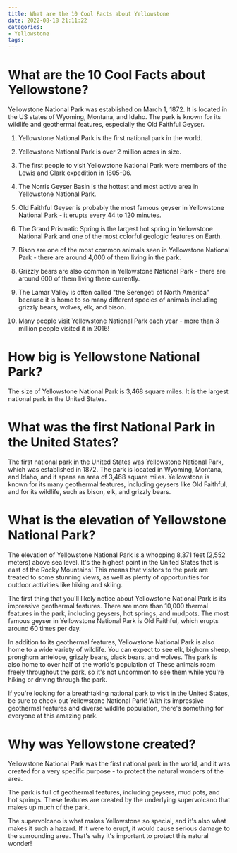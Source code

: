 ```yaml
---
title: What are the 10 Cool Facts about Yellowstone
date: 2022-08-18 21:11:22
categories:
- Yellowstone
tags:
---
```



#  What are the 10 Cool Facts about Yellowstone?

Yellowstone National Park was established on March 1, 1872. It is located in the US states of Wyoming, Montana, and Idaho. The park is known for its wildlife and geothermal features, especially the Old Faithful Geyser.

1. Yellowstone National Park is the first national park in the world.

2. Yellowstone National Park is over 2 million acres in size.

3. The first people to visit Yellowstone National Park were members of the Lewis and Clark expedition in 1805-06.

4. The Norris Geyser Basin is the hottest and most active area in Yellowstone National Park.

5. Old Faithful Geyser is probably the most famous geyser in Yellowstone National Park - it erupts every 44 to 120 minutes.

6. The Grand Prismatic Spring is the largest hot spring in Yellowstone National Park and one of the most colorful geologic features on Earth.

7. Bison are one of the most common animals seen in Yellowstone National Park - there are around 4,000 of them living in the park.

8. Grizzly bears are also common in Yellowstone National Park - there are around 600 of them living there currently.

9. The Lamar Valley is often called "the Serengeti of North America" because it is home to so many different species of animals including grizzly bears, wolves, elk, and bison.

10. Many people visit Yellowstone National Park each year - more than 3 million people visited it in 2016!

#  How big is Yellowstone National Park?

The size of Yellowstone National Park is 3,468 square miles. It is the largest national park in the United States.

#  What was the first National Park in the United States?

The first national park in the United States was Yellowstone National Park, which was established in 1872. The park is located in Wyoming, Montana, and Idaho, and it spans an area of 3,468 square miles. Yellowstone is known for its many geothermal features, including geysers like Old Faithful, and for its wildlife, such as bison, elk, and grizzly bears.

#  What is the elevation of Yellowstone National Park?

The elevation of Yellowstone National Park is a whopping 8,371 feet (2,552 meters) above sea level. It's the highest point in the United States that is east of the Rocky Mountains! This means that visitors to the park are treated to some stunning views, as well as plenty of opportunities for outdoor activities like hiking and skiing.

The first thing that you'll likely notice about Yellowstone National Park is its impressive geothermal features. There are more than 10,000 thermal features in the park, including geysers, hot springs, and mudpots. The most famous geyser in Yellowstone National Park is Old Faithful, which erupts around 60 times per day.

In addition to its geothermal features, Yellowstone National Park is also home to a wide variety of wildlife. You can expect to see elk, bighorn sheep, pronghorn antelope, grizzly bears, black bears, and wolves. The park is also home to over half of the world's population of These animals roam freely throughout the park, so it's not uncommon to see them while you're hiking or driving through the park.

If you're looking for a breathtaking national park to visit in the United States, be sure to check out Yellowstone National Park! With its impressive geothermal features and diverse wildlife population, there's something for everyone at this amazing park.

#  Why was Yellowstone created?

Yellowstone National Park was the first national park in the world, and it was created for a very specific purpose - to protect the natural wonders of the area.

The park is full of geothermal features, including geysers, mud pots, and hot springs. These features are created by the underlying supervolcano that makes up much of the park.

The supervolcano is what makes Yellowstone so special, and it's also what makes it such a hazard. If it were to erupt, it would cause serious damage to the surrounding area. That's why it's important to protect this natural wonder!